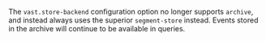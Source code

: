 The `vast.store-backend` configuration option no longer supports `archive`,
and instead always uses the superior `segment-store` instead. Events stored in
the archive will continue to be available in queries.
